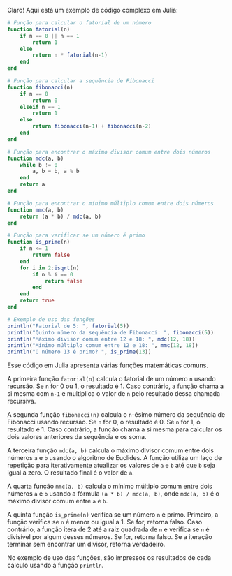 Claro! Aqui está um exemplo de código complexo em Julia:

```julia
# Função para calcular o fatorial de um número
function fatorial(n)
    if n == 0 || n == 1
        return 1
    else
        return n * fatorial(n-1)
    end
end

# Função para calcular a sequência de Fibonacci
function fibonacci(n)
    if n == 0
        return 0
    elseif n == 1
        return 1
    else
        return fibonacci(n-1) + fibonacci(n-2)
    end
end

# Função para encontrar o máximo divisor comum entre dois números
function mdc(a, b)
    while b != 0
        a, b = b, a % b
    end
    return a
end

# Função para encontrar o mínimo múltiplo comum entre dois números
function mmc(a, b)
    return (a * b) / mdc(a, b)
end

# Função para verificar se um número é primo
function is_prime(n)
    if n <= 1
        return false
    end
    for i in 2:isqrt(n)
        if n % i == 0
            return false
        end
    end
    return true
end

# Exemplo de uso das funções
println("Fatorial de 5: ", fatorial(5))
println("Quinto número da sequência de Fibonacci: ", fibonacci(5))
println("Máximo divisor comum entre 12 e 18: ", mdc(12, 18))
println("Mínimo múltiplo comum entre 12 e 18: ", mmc(12, 18))
println("O número 13 é primo? ", is_prime(13))
```

Esse código em Julia apresenta várias funções matemáticas comuns. 

A primeira função `fatorial(n)` calcula o fatorial de um número `n` usando recursão. Se `n` for 0 ou 1, o resultado é 1. Caso contrário, a função chama a si mesma com `n-1` e multiplica o valor de `n` pelo resultado dessa chamada recursiva.

A segunda função `fibonacci(n)` calcula o `n`-ésimo número da sequência de Fibonacci usando recursão. Se `n` for 0, o resultado é 0. Se `n` for 1, o resultado é 1. Caso contrário, a função chama a si mesma para calcular os dois valores anteriores da sequência e os soma.

A terceira função `mdc(a, b)` calcula o máximo divisor comum entre dois números `a` e `b` usando o algoritmo de Euclides. A função utiliza um laço de repetição para iterativamente atualizar os valores de `a` e `b` até que `b` seja igual a zero. O resultado final é o valor de `a`.

A quarta função `mmc(a, b)` calcula o mínimo múltiplo comum entre dois números `a` e `b` usando a fórmula `(a * b) / mdc(a, b)`, onde `mdc(a, b)` é o máximo divisor comum entre `a` e `b`. 

A quinta função `is_prime(n)` verifica se um número `n` é primo. Primeiro, a função verifica se `n` é menor ou igual a 1. Se for, retorna falso. Caso contrário, a função itera de 2 até a raiz quadrada de `n` e verifica se `n` é divisível por algum desses números. Se for, retorna falso. Se a iteração terminar sem encontrar um divisor, retorna verdadeiro.

No exemplo de uso das funções, são impressos os resultados de cada cálculo usando a função `println`.